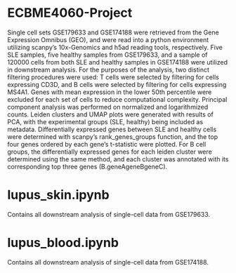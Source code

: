 # ECBME4060-Project
Single cell sets GSE179633 and GSE174188 were retrieved from the Gene Expression Omnibus (GEO), and were read into a python environment utilizing scanpy’s 10x-Genomics and h5ad reading tools, respectively. Five SLE samples, five healthy samples from GSE179633, and a sample of 120000 cells from both SLE and healthy samples in GSE174188 were utilized in downstream analysis. For the purposes of the analysis, two distinct filtering procedures were used: T cells were selected by filtering for cells expressing CD3D, and B cells were selected by filtering for cells expressing MS4A1. Genes with mean expression in the lower 50th percentile were excluded for each set of cells to reduce computational complexity. Principal component analysis was performed on normalized and logarithmized counts. Leiden clusters and UMAP plots were generated with results of PCA, with the experimental groups (SLE, healthy) being included as metadata. Differentially expressed genes between SLE and healthy cells were determined with scanpy’s rank_genes_groups function, and the top four genes ordered by each gene’s t-statistic were plotted. For B cell groups, the differentially expressed genes for each leiden cluster were determined using the same method, and each cluster was annotated with its corresponding top three genes (B.geneAgeneBgeneC).

# lupus_skin.ipynb
Contains all downstream analysis of single-cell data from GSE179633.

# lupus_blood.ipynb
Contains all downstream analysis of single-cell data from GSE174188.
